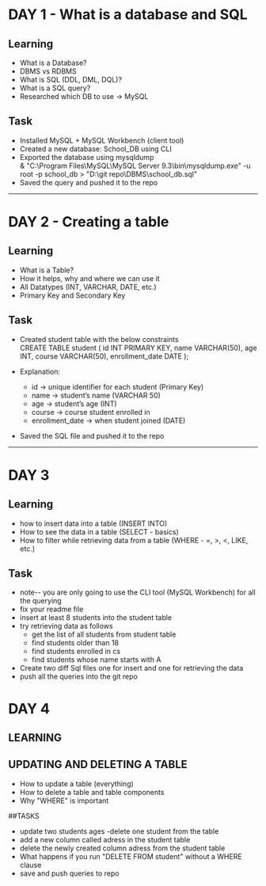 # DAY 1 - What is a database and SQL  

## Learning  
- What is a Database?  
- DBMS vs RDBMS  
- What is SQL (DDL, DML, DQL)?  
- What is a SQL query?  
- Researched which DB to use → MySQL  

## Task  
- Installed MySQL + MySQL Workbench (client tool)  
- Created a new database: School_DB using CLI  
- Exported the database using mysqldump  
& "C:\Program Files\MySQL\MySQL Server 9.3\bin\mysqldump.exe" -u root -p school_db > "D:\git repo\DBMS\school_db.sql"  
- Saved the query and pushed it to the repo  

---

# DAY 2 - Creating a table  

## Learning  
- What is a Table?  
- How it helps, why and where we can use it  
- All Datatypes (INT, VARCHAR, DATE, etc.)  
- Primary Key and Secondary Key  

## Task  
- Created student table with the below constraints  
CREATE TABLE student (
  id INT PRIMARY KEY,
  name VARCHAR(50),
  age INT,
  course VARCHAR(50),
  enrollment_date DATE
);  

- Explanation:  
  - id → unique identifier for each student (Primary Key)  
  - name → student’s name (VARCHAR 50)  
  - age → student’s age (INT)  
  - course → course student enrolled in  
  - enrollment_date → when student joined (DATE)  
- Saved the SQL file and pushed it to the repo  

---

# DAY 3  

## Learning  
- how to insert data into a table (INSERT INTO)  
- How to see the data in a table (SELECT - basics)  
- How to filter while retrieving data from a table (WHERE - =, >, <, LIKE, etc.)  

## Task  
- note-- you are only going to use the CLI tool (MySQL Workbench) for all the querying  
- fix your readme file  
- insert at least 8 students into the student table  
- try retrieving data as follows  
  - get the list of all students from student table  
  - find students older than 18  
  - find students enrolled in cs  
  - find students whose name starts with A  
- Create two diff Sql files one for insert and one for retrieving the data  
- push all the queries into the git repo  

# DAY 4
## LEARNING
## UPDATING AND DELETING A TABLE
- How to update a table (everything)
- How to delete a table and table components
- Why "WHERE" is important 

##TASKS
- update two students ages 
-delete one student from the table
- add a new column called adress in the student table
- delete the newly created column adress from the student table 
- What happens if you run "DELETE FROM student" without a WHERE clause
- save and push queries to repo  